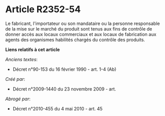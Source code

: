 # Article R2352-54

Le fabricant, l'importateur ou son mandataire ou la personne responsable de la mise sur le marché du produit sont tenus aux
fins de contrôle de donner accès aux locaux commerciaux et aux locaux de fabrication aux agents des organismes habilités
chargés du contrôle des produits.

**Liens relatifs à cet article**

_Anciens textes_:

  - Décret n°90-153 du 16 février 1990 - art. 1-4 (Ab)

_Créé par_:

  - Décret n°2009-1440 du 23 novembre 2009 - art.

_Abrogé par_:

  - Décret n°2010-455 du 4 mai 2010 - art. 45
